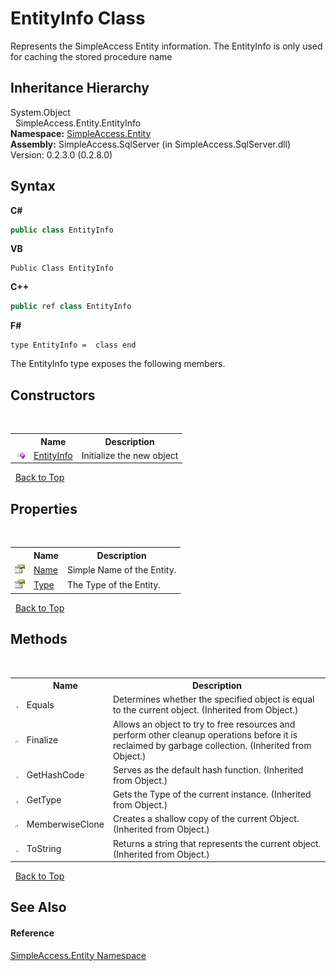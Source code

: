 # EntityInfo Class
 

Represents the SimpleAccess Entity information. The EntityInfo is only used for caching the stored procedure name


## Inheritance Hierarchy
System.Object<br />&nbsp;&nbsp;SimpleAccess.Entity.EntityInfo<br />
**Namespace:**&nbsp;<a href="N_SimpleAccess_Entity">SimpleAccess.Entity</a><br />**Assembly:**&nbsp;SimpleAccess.SqlServer (in SimpleAccess.SqlServer.dll) Version: 0.2.3.0 (0.2.8.0)

## Syntax

**C#**<br />
``` C#
public class EntityInfo
```

**VB**<br />
``` VB
Public Class EntityInfo
```

**C++**<br />
``` C++
public ref class EntityInfo
```

**F#**<br />
``` F#
type EntityInfo =  class end
```

The EntityInfo type exposes the following members.


## Constructors
&nbsp;<table><tr><th></th><th>Name</th><th>Description</th></tr><tr><td>![Public method](media/pubmethod.gif "Public method")</td><td><a href="M_SimpleAccess_Entity_EntityInfo__ctor">EntityInfo</a></td><td>
Initialize the new object</td></tr></table>&nbsp;
<a href="#entityinfo-class">Back to Top</a>

## Properties
&nbsp;<table><tr><th></th><th>Name</th><th>Description</th></tr><tr><td>![Public property](media/pubproperty.gif "Public property")</td><td><a href="P_SimpleAccess_Entity_EntityInfo_Name">Name</a></td><td>
Simple Name of the Entity.</td></tr><tr><td>![Public property](media/pubproperty.gif "Public property")</td><td><a href="P_SimpleAccess_Entity_EntityInfo_Type">Type</a></td><td>
The Type of the Entity.</td></tr></table>&nbsp;
<a href="#entityinfo-class">Back to Top</a>

## Methods
&nbsp;<table><tr><th></th><th>Name</th><th>Description</th></tr><tr><td>![Public method](media/pubmethod.gif "Public method")</td><td>Equals</td><td>
Determines whether the specified object is equal to the current object.
 (Inherited from Object.)</td></tr><tr><td>![Protected method](media/protmethod.gif "Protected method")</td><td>Finalize</td><td>
Allows an object to try to free resources and perform other cleanup operations before it is reclaimed by garbage collection.
 (Inherited from Object.)</td></tr><tr><td>![Public method](media/pubmethod.gif "Public method")</td><td>GetHashCode</td><td>
Serves as the default hash function.
 (Inherited from Object.)</td></tr><tr><td>![Public method](media/pubmethod.gif "Public method")</td><td>GetType</td><td>
Gets the Type of the current instance.
 (Inherited from Object.)</td></tr><tr><td>![Protected method](media/protmethod.gif "Protected method")</td><td>MemberwiseClone</td><td>
Creates a shallow copy of the current Object.
 (Inherited from Object.)</td></tr><tr><td>![Public method](media/pubmethod.gif "Public method")</td><td>ToString</td><td>
Returns a string that represents the current object.
 (Inherited from Object.)</td></tr></table>&nbsp;
<a href="#entityinfo-class">Back to Top</a>

## See Also


#### Reference
<a href="N_SimpleAccess_Entity">SimpleAccess.Entity Namespace</a><br />